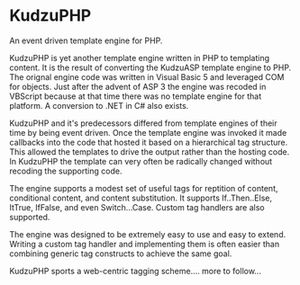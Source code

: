 KudzuPHP
========

An event driven template engine for PHP.

KudzuPHP is yet another template engine written in PHP to templating content.  It is the result of converting the KudzuASP template engine to PHP.  The orignal engine code was written in Visual Basic 5 and leveraged COM for objects.  Just after the advent of ASP 3 the engine was recoded in VBScript because at that time there was no template engine for that platform.  A conversion to .NET in C# also exists.

KudzuPHP and it's predecessors differed from template engines of their time by being event driven.  Once the template engine was invoked it made callbacks into the code that hosted it based on a hierarchical tag structure.  This allowed the templates to drive the output rather than the hosting code.  In KudzuPHP the template can very often be radically changed without recoding the supporting code.

The engine supports a modest set of useful tags for reptition of content, conditional content, and content substitution.   It supports If..Then..Else, ItTrue, IfFalse, and even Switch...Case.  Custom tag handlers are also supported.

The engine was designed to be extremely easy to use and easy to extend.  Writing a custom tag handler and implementing them is often easier than combining generic tag constructs to achieve the same goal.

KudzuPHP sports a web-centric tagging scheme.... more to follow...


